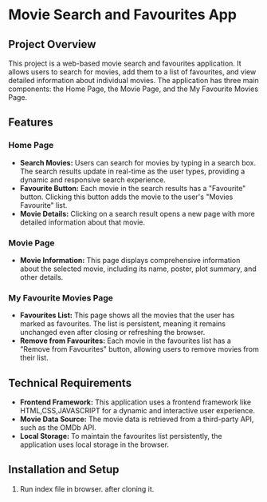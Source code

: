 # Movie Search and Favourites App

## Project Overview
This project is a web-based movie search and favourites application. It allows users to search for movies, add them to a list of favourites, and view detailed information about individual movies. The application has three main components: the Home Page, the Movie Page, and the My Favourite Movies Page.

## Features

### Home Page
- **Search Movies:** Users can search for movies by typing in a search box. The search results update in real-time as the user types, providing a dynamic and responsive search experience.
- **Favourite Button:** Each movie in the search results has a "Favourite" button. Clicking this button adds the movie to the user's "Movies Favourite" list.
- **Movie Details:** Clicking on a search result opens a new page with more detailed information about that movie.

### Movie Page
- **Movie Information:** This page displays comprehensive information about the selected movie, including its name, poster, plot summary, and other details.
  
### My Favourite Movies Page
- **Favourites List:** This page shows all the movies that the user has marked as favourites. The list is persistent, meaning it remains unchanged even after closing or refreshing the browser.
- **Remove from Favourites:** Each movie in the favourites list has a "Remove from Favourites" button, allowing users to remove movies from their list.

## Technical Requirements
- **Frontend Framework:** This application uses a frontend framework like HTML,CSS,JAVASCRIPT for a dynamic and interactive user experience.
- **Movie Data Source:** The movie data is retrieved from a third-party API, such as the OMDb API.
- **Local Storage:** To maintain the favourites list persistently, the application uses local storage in the browser.

## Installation and Setup
1. Run index file in browser. after cloning it.

